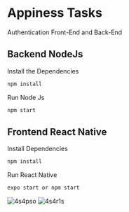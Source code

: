 # Appiness Tasks

Authentication Front-End and Back-End

## Backend NodeJs
 
Install the Dependencies
```javascript
npm install
```

Run Node Js
```javascript
npm start
```

## Frontend React Native

Install Dependencies
```javascript
npm install
```
Run React Native
```javascript
expo start or npm start
```
![4s4pso](https://user-images.githubusercontent.com/57855758/103413294-ec853180-4b9e-11eb-9852-5f1f78d67dc9.gif)
![4s4r1s](https://user-images.githubusercontent.com/57855758/103413391-4ede3200-4b9f-11eb-89b4-54e2f1ea3f01.gif)

